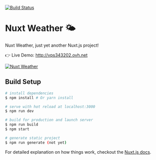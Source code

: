 [![Build Status](https://travis-ci.org/NicoPennec/nuxt-weather.svg?branch=master)](https://travis-ci.org/NicoPennec/nuxt-weather)

# Nuxt Weather 🌤

Nuxt Weather, just yet another Nuxt.js project!

👉 Live Demo: http://vps343202.ovh.net

[![Nuxt Weather](https://user-images.githubusercontent.com/493223/29147217-04fd2016-7d66-11e7-9143-85208d7c91a0.png)](http://vps343202.ovh.net)

## Build Setup

``` bash
# install dependencies
$ npm install # Or yarn install

# serve with hot reload at localhost:3000
$ npm run dev

# build for production and launch server
$ npm run build
$ npm start

# generate static project
$ npm run generate (not yet)
```

For detailed explanation on how things work, checkout the [Nuxt.js docs](https://github.com/nuxt/nuxt.js).
